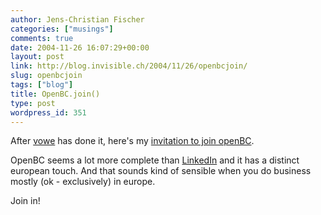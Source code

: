 ```yaml
---
author: Jens-Christian Fischer
categories: ["musings"]
comments: true
date: 2004-11-26 16:07:29+00:00
layout: post
link: http://blog.invisible.ch/2004/11/26/openbcjoin/
slug: openbcjoin
tags: ["blog"]
title: OpenBC.join()
type: post
wordpress_id: 351
---
```


After [vowe](http://vowe.net) has done it, here's my [invitation to join openBC](http://www.openbc.com/go/invuid/JensChristian_Fischer).

OpenBC seems a lot more complete than [LinkedIn](http://www.linkedin.com/) and it has a distinct european touch. And that sounds kind of sensible when you do business mostly (ok - exclusively) in europe.

Join in!
